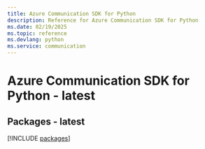 ```yaml
---
title: Azure Communication SDK for Python
description: Reference for Azure Communication SDK for Python
ms.date: 02/19/2025
ms.topic: reference
ms.devlang: python
ms.service: communication
---
```

# Azure Communication SDK for Python - latest
## Packages - latest
[!INCLUDE [packages](communication-index.md)]